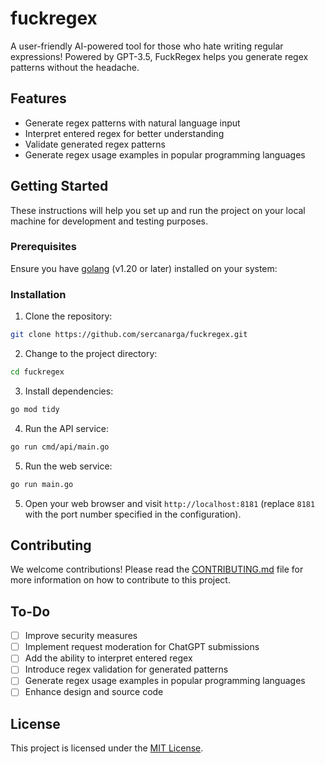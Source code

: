 # fuckregex

A user-friendly AI-powered tool for those who hate writing regular expressions! Powered by GPT-3.5, FuckRegex helps you generate regex patterns without the headache.

## Features

* Generate regex patterns with natural language input
* Interpret entered regex for better understanding
* Validate generated regex patterns
* Generate regex usage examples in popular programming languages

## Getting Started

These instructions will help you set up and run the project on your local machine for development and testing purposes.

### Prerequisites

Ensure you have [golang](https://golang.org/dl/) (v1.20 or later) installed on your system:

### Installation

1. Clone the repository:

```bash
git clone https://github.com/sercanarga/fuckregex.git
````

2. Change to the project directory:

```bash
cd fuckregex
```

3. Install dependencies:

```bash
go mod tidy
```

4. Run the API service:

```bash
go run cmd/api/main.go
```

5. Run the web service:

```bash
go run main.go
```

5. Open your web browser and visit `http://localhost:8181` (replace `8181` with the port number specified in the configuration).

## Contributing

We welcome contributions! Please read the [CONTRIBUTING.md](CONTRIBUTING.md) file for more information on how to contribute to this project.

## To-Do

- [ ] Improve security measures
- [ ] Implement request moderation for ChatGPT submissions
- [ ] Add the ability to interpret entered regex
- [ ] Introduce regex validation for generated patterns
- [ ] Generate regex usage examples in popular programming languages
- [ ] Enhance design and source code

## License

This project is licensed under the [MIT License](LICENSE.md).
